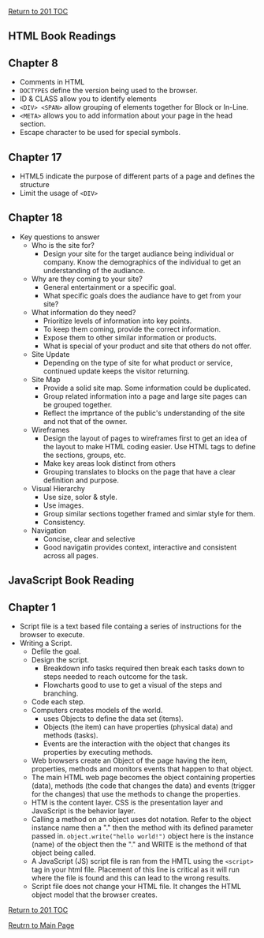 [Return to 201 TOC](201TOC.md)

## HTML Book Readings

## Chapter 8

- Comments in HTML
- `DOCTYPES` define the version being used to the browser.
- ID & CLASS allow you to identify elements
- `<DIV> <SPAN>` allow grouping of elements together for Block or In-Line.
- `<META>` allows you to add information about your page in the head section.
- Escape character to be used for special symbols.

## Chapter 17

- HTML5 indicate the purpose of different parts of a page and defines the structure
- Limit the usage of `<DIV>`

## Chapter 18

- Key questions to answer
  - Who is the site for?
    - Design your site for the target audiance being individual or company. Know the demographics of the individual to get an understanding of the audiance.
  - Why are they coming to your site?
    - General entertainment or a specific goal.
    - What specific goals does the audiance have to get from your site?
  - What information do they need?
    - Prioritize levels of information into key points.
    - To keep them coming, provide the correct information.
    - Expose them to other similar information or products.
    - What is special of your product and site that others do not offer.
  - Site Update
    - Depending on the type of site for what product or service, continued update keeps the visitor returning.
  - Site Map
    - Provide a solid site map. Some information could be duplicated.
    - Group related information into a page and large site pages can be grouped together.
    - Reflect the imprtance of the public's understanding of the site and not that of the owner.
  - Wireframes
    - Design the layout of pages to wireframes first to get an idea of the layout to make HTML coding easier. Use HTML tags to define the sections, groups, etc.
    - Make key areas look distinct from others
    - Grouping translates to blocks on the page that have a clear definition and purpose.
  - Visual Hierarchy
    - Use size, solor & style.
    - Use images.
    - Group similar sections together framed and simlar style for them.
    - Consistency.
  - Navigation
    - Concise, clear and selective
    - Good navigatin provides context, interactive and consistent across all pages.

## JavaScript Book Reading

## Chapter 1

- Script file is a text based file containg a series of instructions for the browser to execute.
- Writing a Script.
    - Defile the goal.
    - Design the script.
        - Breakdown info tasks required then break each tasks down to steps needed
        to reach outcome for the task.
        - Flowcharts good to use to get a visual of the steps and branching.
    - Code each step.
    - Computers creates models of the world.
        - uses Objects to define the data set (items).
        - Objects (the item) can have properties (physical data) and methods (tasks).
        - Events are the interaction with the object that changes its properties by executing methods.
    - Web browsers create an Object of the page having the item, properties, methods and monitors events that happen to that object.
    - The main HTML web page becomes the object containing properties (data), methods (the code that changes the data) and events (trigger for the changes) that use the methods to change the properties.
    - HTM is the content layer. CSS is the presentation layer and JavaScript is the behavior layer.
    - Calling a method on an object uses dot notation. Refer to the object instance name then a "." then the method with its defined parameter passed in.
    `object.write("hello world!")` object here is the instance (name) of the object then the "." and WRITE is the methond of that object being called.
    - A JavaScript (JS) script file is ran from the HMTL using the `<script>` tag in your html file. Placement of this line is critical as it will run where the file is found and this can lead to the wrong results.
    - Script file does not change your HTML file. It changes the HTML object model that the browser creates.

[Return to 201 TOC](201TOC.md)

[Reutrn to Main Page](../README.md)